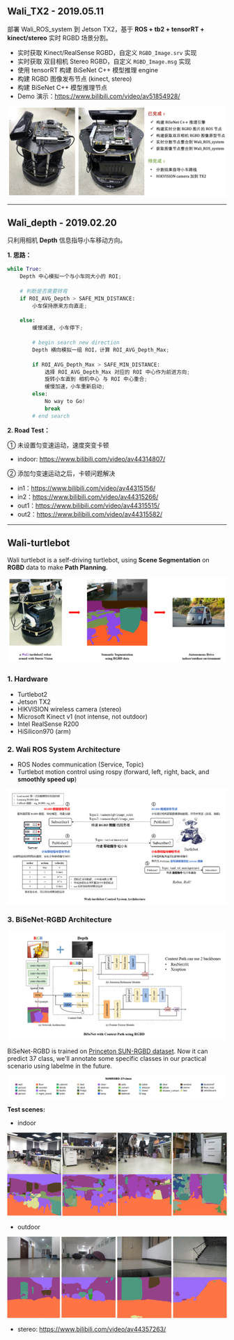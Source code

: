 
## Wali_TX2 - 2019.05.11

部署 Wali_ROS_system 到 Jetson TX2，基于 **ROS + tb2 + tensorRT + kinect/stereo** 实时 RGBD 场景分割。
- 实时获取 Kinect/RealSense RGBD，自定义 `RGBD_Image.srv` 实现
- 实时获取 双目相机 Stereo RGBD，自定义 `RGBD_Image.msg` 实现
- 使用 tensorRT 构建 BiSeNet C++ 模型推理 engine
- 构建 RGBD 图像发布节点 (kinect, stereo)
- 构建 BiSeNet C++ 模型推理节点
- Demo 演示：https://www.bilibili.com/video/av51854928/

![wali_TX2](assets/wali_TX2.png)

---

## Wali_depth - 2019.02.20

只利用相机 **Depth** 信息指导小车移动方向。

**1. 思路：**

```py
while True:
	Depth 中心模拟一个与小车同大小的 ROI;

	# 判断是否需要转弯
	if ROI_AVG_Depth > SAFE_MIN_DISTANCE:
		小车保持原来方向直走;

	else:
		缓慢减速, 小车停下;

		# begin search new direction
		Depth 横向模拟一组 ROI，计算 ROI_AVG_Depth_Max;

		if ROI_AVG_Depth_Max > SAFE_MIN_DISTANCE:
			选择 ROI_AVG_Depth_Max 对应的 ROI 中心作为前进方向;
			旋转小车直到 相机中心 与 ROI 中心重合;
	  		缓慢加速，小车重新启动;
	  	else:
	  		No way to Go!
	  		break
		# end search
```


**2. Road Test：**

① 未设置匀变速运动，速度突变卡顿
- indoor: https://www.bilibili.com/video/av44314807/

② 添加匀变速运动之后，卡顿问题解决
- in1：https://www.bilibili.com/video/av44315156/
- in2：https://www.bilibili.com/video/av44315266/
- out1：https://www.bilibili.com/video/av44315515/
- out2：https://www.bilibili.com/video/av44315582/

---

## Wali-turtlebot
Wali turtlebot is a self-driving turtlebot, using **Scene Segmentation** on **RGBD** data to make **Path Planning**.

![auto_drive](assets/auto_drive.png)

### 1. Hardware
- Turtlebot2
- Jetson TX2
- HIKVISION wireless camera (stereo)
- Microsoft Kinect v1 (not intense, not outdoor)
- Intel RealSense R200
- HiSilicon970 (arm)

### 2. Wali ROS System Architecture
- ROS Nodes communication (Service, Topic)
- Turtlebot motion control using rospy (forward, left, right, back, and **smoothly speed up**)

![wali_arc](assets/wali_arc.png)

### 3. BiSeNet-RGBD Architecture

![bisenet_rgbd](assets/bisenet_rgbd.png)

BiSeNet-RGBD is trained on [Princeton SUN-RGBD dataset](http://rgbd.cs.princeton.edu/). Now it can predict 37 class, we'll annotate some specific classes in our practical scenario using labelme in the future. 

![SUNRGB_37_label_map.png](assets/SUNRGB_37_label_map.png)

**Test scenes:**

- indoor

![indoor](assets/indoor.png)

- outdoor

![outdoor](assets/outdoor.png)

- stereo: https://www.bilibili.com/video/av44357263/